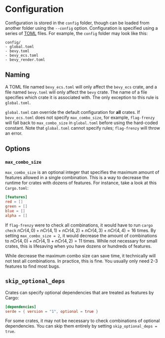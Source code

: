 # Configuration

Configuration is stored in the `config` folder, though can be loaded from another folder using the `--config` option. Configuration is specified using a series of [TOML](https://toml.io) files. For example, the `config` folder may look like this:

```
config/
- global.toml
- bevy.toml
- bevy_ecs.toml
- bevy_render.toml
```

## Naming

A TOML file named `bevy_ecs.toml` will only affect the `bevy_ecs` crate, and a file named `bevy.toml` will only affect the `bevy` crate. The name of a file specifies which crate it is associated with. The only exception to this rule is `global.toml`.

`global.toml` can override the default configuration for **all** crates. If `bevv_ecs.toml` does not specify `max_combo_size`, for example, `flag-frenzy` will fall back to `max_combo_size` in `global.toml` before using the hard-coded constant. Note that `global.toml` cannot specify rules; `flag-frenzy` will throw an error.

## Options

### `max_combo_size`

`max_combo_size` is an optional integer that specifies the maximum amount of features allowed in a single combination. This is a way to decrease the runtime for crates with dozens of features. For instance, take a look at this `Cargo.toml`:

```toml
[features]
red = []
green = []
blue = []
alpha = []
```

If `flag-frenzy` were to check all combinations, it would have to run `cargo check` $nCr(4, 0) + nCr(4, 1) + nCr(4, 2) + nCr(4, 3) + nCr(4, 4) = 16$ times. By setting `max_combo_size = 2`, it would decrease the amount of combinations to $nCr(4, 0) + nCr(4, 1) + nCr(4, 2) = 11$ times. While not necessary for small crates, this is lifesaving when you have dozens or hundreds of features.

While decrease the maximum combo size can save time, it technically will not test all combinations. In practice, this is fine. You usually only need 2-3 features to find most bugs.

## `skip_optional_deps`

Crates can specify optional dependencies that are treated as features by Cargo:

```toml
[dependencies]
serde = { version = "1", optional = true }
```

For some crates, it may not be necessary to check combinations of optional dependencies. You can skip them entirely by setting `skip_optional_deps = true`.
